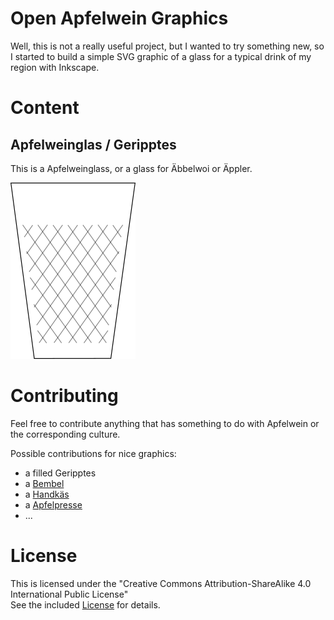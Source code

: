 # Open Apfelwein Graphics

Well, this is not a really useful project, but I wanted to try something new, so I started to build a simple SVG graphic of a glass for a typical drink of my region
with Inkscape.

# Content

## Apfelweinglas / Geripptes

This is a Apfelweinglass, or a glass for Äbbelwoi or Äppler.

![Ein Geripptes / Apfelweinglas](geripptes.svg.png)

# Contributing

Feel free to contribute anything that has something to do with Apfelwein or the corresponding culture.

Possible contributions for nice graphics:

* a filled Geripptes
* a [Bembel](https://de.wikipedia.org/wiki/Bembel)
* a [Handkäs](https://de.wikipedia.org/wiki/Handk%C3%A4se)
* a [Apfelpresse](https://www.google.com/search?q=apfelpresse)
* ...

# License

This is licensed under the "Creative Commons Attribution-ShareAlike 4.0 International Public License"  
See the included [License](LICENSE.md) for details.
